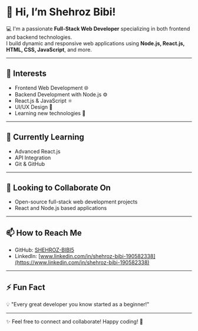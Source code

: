  # 👋 Hi, I’m Shehroz Bibi!

💻 I'm a passionate **Full-Stack Web Developer** specializing in both frontend and backend technologies.  
I build dynamic and responsive web applications using **Node.js, React.js, HTML, CSS, JavaScript**, and more.

---

## 👀 Interests  
- Frontend Web Development 🌐  
- Backend Development with Node.js ⚙️  
- React.js & JavaScript ⚛️  
- UI/UX Design 🎨  
- Learning new technologies 🚀  

---

## 🌱 Currently Learning  
- Advanced React.js  
- API Integration  
- Git & GitHub  

---

## 💞️ Looking to Collaborate On  
- Open-source full-stack web development projects  
- React and Node.js based applications  

---

## 📫 How to Reach Me  
- GitHub: [SHEHROZ-BIBI5](https://github.com/SHEHROZ-BIBI5)  
- LinkedIn: [www.linkedin.com/in/shehroz-bibi-190582338](https://www.linkedin.com/in/shehroz-bibi-190582338)  

---

## ⚡ Fun Fact  
💡 "Every great developer you know started as a beginner!"  

---

✨ Feel free to connect and collaborate! Happy coding! 🚀
